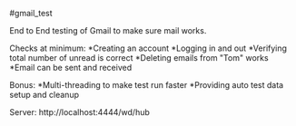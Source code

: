 #gmail_test

End to End testing of Gmail to make sure mail works.

Checks at minimum:
*Creating an account
*Logging in and out
*Verifying total number of unread is correct
*Deleting emails from "Tom" works
*Email can be sent and received

Bonus:
*Multi-threading to make test run faster
*Providing auto test data setup and cleanup

Server: http://localhost:4444/wd/hub
